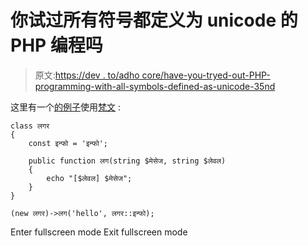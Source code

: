 # 你试过所有符号都定义为 unicode 的 PHP 编程吗

> 原文:[https://dev . to/adho core/have-you-tryed-out-PHP-programming-with-all-symbols-defined-as-unicode-35nd](https://dev.to/adhocore/have-you-tried-out-php-programming-with-all-symbols-defined-as-unicode-35nd)

这里有一个[的例子](https://3v4l.org/UVtt1)使用[梵文](https://en.wikipedia.org/wiki/Devanagari) :

```
class लगर
{
    const इन्फो = 'इन्फो';

    public function लग(string $मेसेज, string $लेवल)
    {
        echo "[$लेवल] $मेसेज";
    }
}

(new लगर)->लग('hello', लगर::इन्फो); 
```

Enter fullscreen mode Exit fullscreen mode